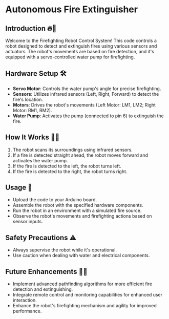 # Autonomous Fire Extinguisher

## Introduction 🔥🤖

Welcome to the Firefighting Robot Control System! This code controls a robot designed to detect and extinguish fires using various sensors and actuators. The robot's movements are based on fire detection, and it's equipped with a servo-controlled water pump for firefighting.

## Hardware Setup 🛠️

- **Servo Motor**: Controls the water pump's angle for precise firefighting.
- **Sensors**: Utilizes infrared sensors (Left, Right, Forward) to detect the fire's location.
- **Motors**: Drives the robot's movements (Left Motor: LM1, LM2; Right Motor: RM1, RM2).
- **Water Pump**: Activates the pump (connected to pin 6) to extinguish the fire.

## How It Works 🤔🔥

1. The robot scans its surroundings using infrared sensors.
2. If a fire is detected straight ahead, the robot moves forward and activates the water pump.
3. If the fire is detected to the left, the robot turns left.
4. If the fire is detected to the right, the robot turns right.

## Usage 🚀

- Upload the code to your Arduino board.
- Assemble the robot with the specified hardware components.
- Run the robot in an environment with a simulated fire source.
- Observe the robot's movements and firefighting actions based on sensor inputs.

## Safety Precautions ⚠️

- Always supervise the robot while it's operational.
- Use caution when dealing with water and electrical components.

## Future Enhancements 🚀🔮

- Implement advanced pathfinding algorithms for more efficient fire detection and extinguishing.
- Integrate remote control and monitoring capabilities for enhanced user interaction.
- Enhance the robot's firefighting mechanism and agility for improved performance.
